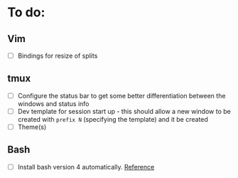 # To do:

## Vim

- [ ] Bindings for resize of splits

## tmux

- [ ] Configure the status bar to get some better differentiation between the windows and status info
- [ ] Dev template for session start up - this should allow a new window to be created with `prefix N` (specifying the template) and it be created
- [ ] Theme(s)

## Bash

- [ ] Install bash version 4 automatically. [Reference](https://gist.github.com/Rican7/44081a9806595704fa7b289c32fcd62c)
